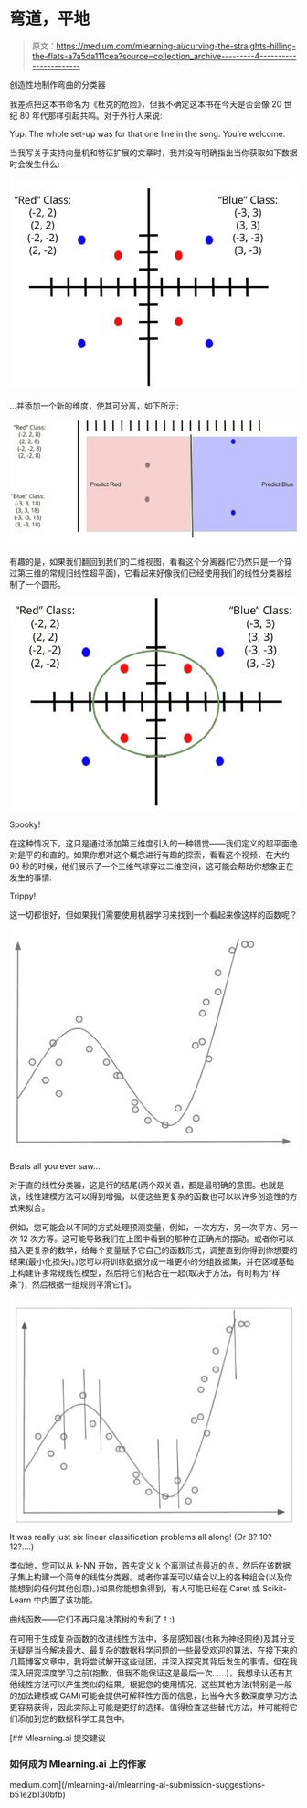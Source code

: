 # 弯道，平地

> 原文：<https://medium.com/mlearning-ai/curving-the-straights-hilling-the-flats-a7a5da111cea?source=collection_archive---------4----------------------->

创造性地制作弯曲的分类器

我差点把这本书命名为《杜克的危险》，但我不确定这本书在今天是否会像 20 世纪 80 年代那样引起共鸣。对于外行人来说:

Yup. The whole set-up was for that one line in the song. You’re welcome.

当我写关于支持向量机和特征扩展的文章时，我并没有明确指出当你获取如下数据时会发生什么:

![](img/fa3e5746064485b06ad3508068da040d.png)

…并添加一个新的维度，使其可分离，如下所示:

![](img/3d61f74e05a6f751f56c89d10e2e1deb.png)

有趣的是，如果我们翻回到我们的二维视图，看看这个分离器(它仍然只是一个穿过第三维的常规旧线性超平面)，它看起来好像我们已经使用我们的线性分类器绘制了一个圆形。

![](img/427fe08d19d37d1ac6d0d272294cdd56.png)

Spooky!

在这种情况下，这只是通过添加第三维度引入的一种错觉——我们定义的超平面绝对是平的和直的。如果你想对这个概念进行有趣的探索，看看这个视频，在大约 90 秒的时候，他们展示了一个三维气球穿过二维空间，这可能会帮助你想象正在发生的事情:

Trippy!

这一切都很好，但如果我们需要使用机器学习来找到一个看起来像这样的函数呢？

![](img/badb956684069e29c242b8ea0a9b4236.png)

Beats all you ever saw…

对于直的线性分类器，这是行的结尾(两个双关语，都是最明确的意图。也就是说，线性建模方法可以得到增强，以便这些更复杂的函数也可以以许多创造性的方式来拟合。

例如，您可能会以不同的方式处理预测变量，例如，一次方方、另一次平方、另一次 12 次方等。这可能导致我们在上图中看到的那种在正确点的摆动。或者你可以插入更复杂的数学，给每个变量赋予它自己的函数形式，调整直到你得到你想要的结果(最小化损失)。)您可以将训练数据分成一堆更小的分组数据集，并在区域基础上构建许多常规线性模型，然后将它们粘合在一起(取决于方法，有时称为“样条”)，然后根据一组规则平滑它们。

![](img/21681844b9d42bbfe84d1c86a287d00c.png)

It was really just six linear classification problems all along! (Or 8? 10? 12?….)

类似地，您可以从 k-NN 开始，首先定义 k 个离测试点最近的点，然后在该数据子集上构建一个简单的线性分类器。或者你甚至可以结合以上的各种组合(以及你能想到的任何其他创意)。)如果你能想象得到，有人可能已经在 Caret 或 Scikit-Learn 中内置了该功能。

曲线函数——它们不再只是决策树的专利了！:)

在可用于生成复杂函数的改进线性方法中，多层感知器(也称为神经网络)及其分支无疑是当今解决最大、最复杂的数据科学问题的一些最受欢迎的算法，在接下来的几篇博客文章中，我将尝试解开这些谜团，并深入探究其背后发生的事情。但在我深入研究深度学习之前(抱歉，但我不能保证这是最后一次……)，我想承认还有其他线性方法可以产生类似的结果。根据您的使用情况，这些其他方法(特别是一般的加法建模或 GAM)可能会提供可解释性方面的信息，比当今大多数深度学习方法更容易获得，因此实际上可能是更好的选择。值得检查这些替代方法，并可能将它们添加到您的数据科学工具包中。

[](/mlearning-ai/mlearning-ai-submission-suggestions-b51e2b130bfb) [## Mlearning.ai 提交建议

### 如何成为 Mlearning.ai 上的作家

medium.com](/mlearning-ai/mlearning-ai-submission-suggestions-b51e2b130bfb)